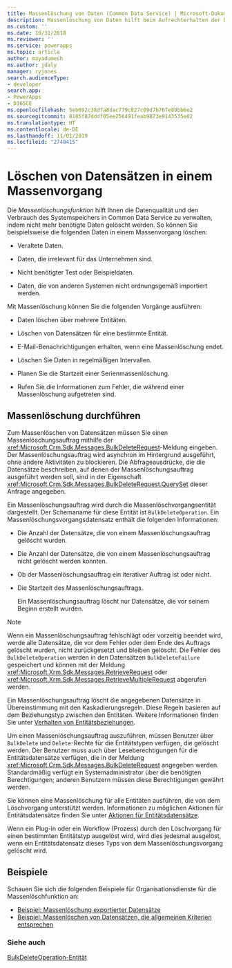 ```yaml
---
title: Massenlöschung von Daten (Common Data Service) | Microsoft-Dokumentation
description: Massenlöschung von Daten hilft beim Aufrechterhalten der Datenqualität und Verwalten des Verbrauchs der Systemspeicherung, indem Daten gelöscht werden, die nicht mehr benötigt werden.
ms.custom: ''
ms.date: 10/31/2018
ms.reviewer: ''
ms.service: powerapps
ms.topic: article
author: mayadumesh
ms.author: jdaly
manager: ryjones
search.audienceType:
- developer
search.app:
- PowerApps
- D365CE
ms.openlocfilehash: 5eb692c38d7a8dac779c827c09d7b767e89bb6e2
ms.sourcegitcommit: 8185f87dddf05ee256491feab9873e9143535e02
ms.translationtype: HT
ms.contentlocale: de-DE
ms.lasthandoff: 11/01/2019
ms.locfileid: "2748415"
---
```

# <a name="delete-data-in-bulk"></a>Löschen von Datensätzen in einem Massenvorgang

Die *Massenlöschungsfunktion* hilft Ihnen die Datenqualität und den Verbrauch des Systemspeichers in Common Data Service zu verwalten, indem nicht mehr benötigte Daten gelöscht werden. So können Sie beispielsweise die folgenden Daten in einem Massenvorgang löschen:  
  
- Veraltete Daten.  
  
- Daten, die irrelevant für das Unternehmen sind.  
  
- Nicht benötigter Test oder Beispieldaten.  
  
- Daten, die von anderen Systemen nicht ordnungsgemäß importiert werden.  
  
Mit Massenlöschung können Sie die folgenden Vorgänge ausführen:  
  
- Daten löschen über mehrere Entitäten.  
  
- Löschen von Datensätzen für eine bestimmte Entität.  
  
- E-Mail-Benachrichtigungen erhalten, wenn eine Massenlöschung endet.  
  
- Löschen Sie Daten in regelmäßigen Intervallen.  
  
- Planen Sie die Startzeit einer Serienmassenlöschung.  
  
- Rufen Sie die Informationen zum Fehler, die während einer Massenlöschung aufgetreten sind.  
  
## <a name="run-bulk-delete"></a>Massenlöschung durchführen

Zum Massenlöschen von Datensätzen müssen Sie einen Massenlöschungsauftrag mithilfe der <xref:Microsoft.Crm.Sdk.Messages.BulkDeleteRequest>-Meldung eingeben. Der Massenlöschungsauftrag wird asynchron im Hintergrund ausgeführt, ohne andere Aktivitäten zu blockieren. Die Abfrageausdrücke, die die Datensätze beschreiben, auf denen der Massenlöschungsauftrag ausgeführt werden soll, sind in der Eigenschaft <xref:Microsoft.Crm.Sdk.Messages.BulkDeleteRequest.QuerySet> dieser Anfrage angegeben.  
  
 Ein Massenlöschungsauftrag wird durch die Massenlöschvorgangsentität dargestellt. Der Schemaname für diese Entität ist `BulkDeleteOperation`. Ein Massenlöschungsvorgangsdatensatz enthält die folgenden Informationen:  
  
- Die Anzahl der Datensätze, die von einem Massenlöschungsauftrag gelöscht wurden.  
  
- Die Anzahl der Datensätze, die von einem Massenlöschungsauftrag nicht gelöscht werden konnten.  
  
- Ob der Massenlöschungsauftrag ein iterativer Auftrag ist oder nicht.  
  
- Die Startzeit des Massenlöschungsauftrags.  
  
  Ein Massenlöschungsauftrag löscht nur Datensätze, die vor seinem Beginn erstellt wurden.  
  
> [!NOTE]
>  Wenn ein Massenlöschungsauftrag fehlschlägt oder vorzeitig beendet wird, werde alle Datensätze, die vor dem Fehler oder dem Ende des Auftrags gelöscht wurden, nicht zurückgesetzt und bleiben gelöscht. Die Fehler des `BulkDeleteOperation` werden in den Datensätzen `BulkDeleteFailure` gespeichert und können mit der Meldung <xref:Microsoft.Xrm.Sdk.Messages.RetrieveRequest> oder <xref:Microsoft.Xrm.Sdk.Messages.RetrieveMultipleRequest> abgerufen werden.  
  
 Ein Massenlöschungsauftrag löscht die angegebenen Datensätze in Übereinstimmung mit den Kaskadierungsregeln. Diese Regeln basieren auf dem Beziehungstyp zwischen den Entitäten. Weitere Informationen finden Sie unter [Verhalten von Entitätsbeziehungen](/dynamics365/customer-engagement/developer/entity-relationship-behavior).  
  
 Um einen Massenlöschungsauftrag auszuführen, müssen Benutzer über `BulkDelete` und `Delete`-Rechte für die Entitätstypen verfügen, die gelöscht werden. Der Benutzer muss auch über Leseberechtigungen für die Entitätsdatensätze verfügen, die in der Meldung <xref:Microsoft.Crm.Sdk.Messages.BulkDeleteRequest> angegeben werden. Standardmäßig verfügt ein Systemadministrator über die benötigten Berechtigungen; anderen Benutzern müssen diese Berechtigungen gewährt werden.  
  
 Sie können eine Massenlöschung für alle Entitäten ausführen, die von dem Löschvorgang unterstützt werden. Informationen zu möglichen Aktionen für Entitätsdatensätze finden Sie unter [Aktionen für Entitätsdatensätze](/dynamics365/customer-engagement/developer/introduction-entities#ActionsOnEntityRecords).  
  
 Wenn ein Plug-in oder ein Workflow (Prozess) durch den Löschvorgang für einen bestimmten Entitätstyp ausgelöst wird, wird dies jedesmal ausgelöst, wenn ein Entitätsdatensatz dieses Typs von dem Massenlöschungsvorgang gelöscht wird.  
  
## <a name="samples"></a>Beispiele

Schauen Sie sich die folgenden Beispiele für Organisationsdienste für die Massenlöschfunktion an:

- [Beispiel: Massenlöschung exportierter Datensätze](org-service/samples/bulk-delete-exported-records.md)   
- [Beispiel: Massenlöschen von Datensätzen, die allgemeinen Kriterien entsprechen](org-service/samples/bulk-delete-records-match-common-criteria.md)

### <a name="see-also"></a>Siehe auch

[BulkDeleteOperation-Entität](reference/entities/bulkdeleteoperation.md)
